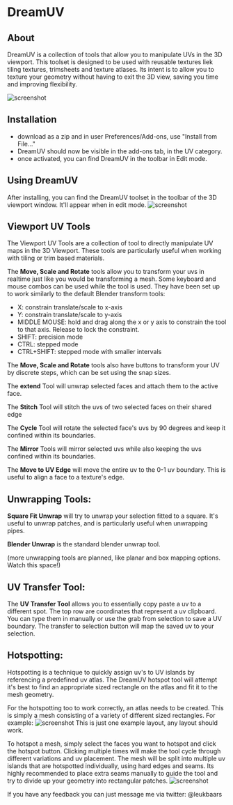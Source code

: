 # DreamUV

## About
DreamUV is a collection of tools that allow you to manipulate UVs in the 3D viewport. This toolset is designed to be used with reusable textures liek tiling textures, trimsheets and texture atlases. Its intent is to allow you to texture your geometry without having to exit the 3D view, saving you time and improving flexibility.

![screenshot](http://www.brameulaers.net/blender/addons/github_images/dreamuv_header.jpg)

## Installation

* download as a zip and in user Preferences/Add-ons, use "Install from File..."
* DreamUV should now be visible in the add-ons tab, in the UV category.
* once activated, you can find DreamUV in the toolbar in Edit mode.

## Using DreamUV

After installing, you can find the DreamUV toolset in the toolbar of the 3D viewport window. It'll appear when in edit mode.
![screenshot](http://www.brameulaers.net/blender/addons/github_images/dreamuv_tools.jpg)

## Viewport UV Tools

The Viewport UV Tools are a collection of tool to directly manipulate UV maps in the 3D Viewport. These tools are particularly useful when working with tiling or trim based materials.

The **Move, Scale and Rotate** tools allow you to transform your uvs in realtime just like you would be transforming a mesh. 
Some keyboard and mouse combos can be used while the tool is used. They have been set up to work similarly to the default Blender transform tools:

* X: constrain translate/scale to x-axis
* Y: constrain translate/scale to y-axis
* MIDDLE MOUSE: hold and drag along the x or y axis to constrain the tool to that axis. Release to lock the constraint. 
* SHIFT: precision mode
* CTRL: stepped mode
* CTRL+SHIFT: stepped mode with smaller intervals

The **Move, Scale and Rotate** tools also have buttons to transform your UV by discrete steps, which can be set using the snap sizes.

The **extend** Tool will unwrap selected faces and attach them to the active face.

The **Stitch** Tool will stitch the uvs of two selected faces on their shared edge

The **Cycle** Tool will rotate the selected face's uvs by 90 degrees and keep it confined within its boundaries.

The **Mirror** Tools will mirror selected uvs while also keeping the uvs confined within its boundaries.

The **Move to UV Edge** will move the entire uv to the 0-1 uv boundary. This is useful to align a face to a texture's edge.

## Unwrapping Tools:

**Square Fit Unwrap** will try to unwrap your selection fitted to a square. It's useful to unwrap patches, and is particularly useful when unwrapping pipes. 

**Blender Unwrap** is the standard blender unwrap tool. 

(more unwrapping tools are planned, like planar and box mapping options. Watch this space!)

## UV Transfer Tool:

The **UV Transfer Tool** allows you to essentially copy paste a uv to a different spot. The top row are coordinates that represent a uv clipboard. You can type them in manually or use the grab from selection to save a UV boundary. The transfer to selection button will map the saved uv to your selection.

## Hotspotting:

Hotspotting is a technique to quickly assign uv's to UV islands by referencing a predefined uv atlas. The DreamUV hotspot tool will attempt it's best to find an appropriate sized rectangle on the atlas and fit it to the mesh geometry.

For the hotspotting too to work correctly, an atlas needs to be created. This is simply a mesh consisting of a variety of different sized rectangles. For example:
![screenshot](http://www.brameulaers.net/blender/addons/github_images/dreamuv_atlas.jpg)
This is just one example layout, any layout should work.

To hotspot a mesh, simply select the faces you want to hotspot and click the hotspot button. Clicking multiple times will make the tool cycle through different variations and uv placement. The mesh will be split into multiple uv islands that are hotspotted individually, using hard edges and seams. Its highly recommended to place extra seams manually to guide the tool and try to divide up your geometry into rectangular patches.
![screenshot](http://www.brameulaers.net/blender/addons/github_images/dreamuv_hotspot.jpg)

If you have any feedback you can just message me via twitter: @leukbaars
